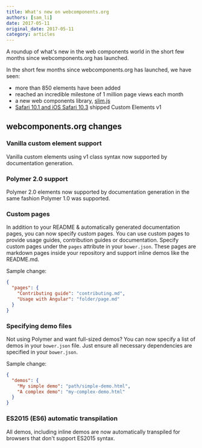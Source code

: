 ```yaml
---
title: What's new on webcomponents.org
authors: [sam_li]
date: 2017-05-11
original_date: 2017-05-11
category: articles
---
```


A roundup of what's new in the web components world in the short few months since webcomponents.org has launched.
<!-- Excerpt -->

In the short few months since webcomponents.org has launched, we have seen:
 * more than 850 elements have been added
 * reached an incredible milestone of 1 million page views each month
 * a new web components library, [slim.js](https://github.com/eavichay/slim.js)
 * [Safari 10.1 and iOS Safari 10.3](http://caniuse.com/#feat=custom-elementsv1) shipped Custom Elements v1

## webcomponents.org changes

### Vanilla custom element support
Vanilla custom elements using v1 class syntax now supported by documentation generation.

### Polymer 2.0 support
Polymer 2.0 elements now supported by documentation generation in the same fashion Polymer 1.0 was supported.

### Custom pages
In addition to your README & automatically generated documentation pages, you can now specify custom pages. You can use custom pages to provide usage guides, contribution guides or documentation. Specify custom pages under the `pages` attribute  in your `bower.json`. These pages are markdown pages inside your repository and support inline demos like the README.md.

Sample change:
```json
{
  "pages": {
    "Contributing guide": "contributing.md",
    "Usage with Angular": "folder/page.md"
  }
}
```

### Specifying demo files
Not using Polymer and want full-sized demos? You can now specify a list of demos in your `bower.json` file. Just ensure all necessary dependencies are specified in your `bower.json`.

Sample change:
```json
{
  "demos": {
    "My simple demo": "path/simple-demo.html",
    "A complex demo": "my-complex-demo.html" 
  }
}
```

### ES2015 (ES6) automatic transpilation
All demos, including inline demos are now automatically transpiled for browsers that don't support ES2015 syntax.
